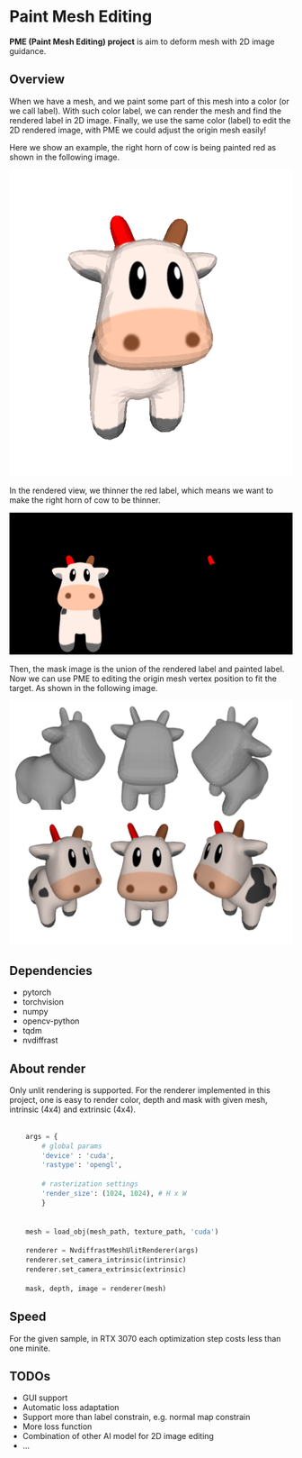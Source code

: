 # Paint Mesh Editing

__PME (Paint Mesh Editing) project__ is aim to deform mesh with 2D image guidance.

## Overview
When we have a mesh, and we paint some part of this mesh into a color (or we call label). With such color label, we can render the mesh and find the rendered label in 2D image. Finally, we use the same color (label) to edit the 2D rendered image, with PME we could adjust the origin mesh easily!

Here we show an example, the right horn of cow is being painted red as shown in the following image.

![Labeled Mesh](./PICS/RedLabel.png)

In the rendered view, we thinner the red label, which means we want to make the right horn of cow to be thinner.

![Paint Example](./PICS/paint_example.png)

Then, the mask image is the union of the rendered label and painted label. Now we can use PME to editing the origin mesh vertex position to fit the target. As shown in the following image.

![PME](./PICS/output.png)

## Dependencies
* pytorch
* torchvision
* numpy
* opencv-python
* tqdm
* nvdiffrast

## About render
Only unlit rendering is supported. For the renderer implemented in this project, one is easy to render color, depth and mask with given mesh, intrinsic (4x4) and extrinsic (4x4).

```python

    args = {
        # global params
        'device' : 'cuda',
        'rastype': 'opengl',

        # rasterization settings
        'render_size': (1024, 1024), # H x W
        }


    mesh = load_obj(mesh_path, texture_path, 'cuda')

    renderer = NvdiffrastMeshUlitRenderer(args)
    renderer.set_camera_intrinsic(intrinsic)
    renderer.set_camera_extrinsic(extrinsic)

    mask, depth, image = renderer(mesh)


```

## Speed
For the given sample, in RTX 3070 each optimization step costs less than one minite.


## TODOs

* GUI support
* Automatic loss adaptation
* Support more than label constrain, e.g. normal map constrain
* More loss function
* Combination of other AI model for 2D image editing
* ...